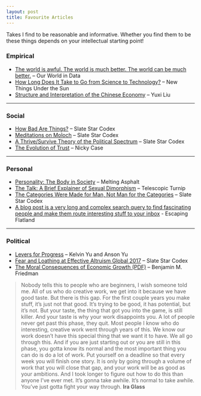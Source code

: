 ```yaml
---
layout: post
title: Favourite Articles
---
```


Takes I find to be reasonable and informative. Whether you find them to be these things depends on your intellectual starting point!

### **Empirical**
- [The world is awful. The world is much better. The world can be much better.](https://ourworldindata.org/much-better-awful-can-be-better) – Our World in Data  
- [How Long Does It Take to Go from Science to Technology?](https://www.newthingsunderthesun.com/pub/6nunnxqx/release/11) – New Things Under the Sun   
- [Structure and Interpretation of the Chinese Economy](https://yuxi-liu-wired.github.io/essays/posts/structure-interpretation-chinese-economy/) – Yuxi Liu


---

### **Social**
- [How Bad Are Things?](https://slatestarcodex.com/2015/12/24/how-bad-are-things/) – Slate Star Codex 
- [Meditations on Moloch](https://slatestarcodex.com/2014/07/30/meditations-on-moloch/) – Slate Star Codex
- [A Thrive/Survive Theory of the Political Spectrum](https://slatestarcodex.com/2013/03/04/a-thrivesurvive-theory-of-the-political-spectrum/) – Slate Star Codex  
- [The Evolution of Trust](https://ncase.me/trust/) – Nicky Case  


---

### **Personal**
- [Personality: The Body in Society](https://meltingasphalt.com/personality-the-body-in-society/) – Melting Asphalt  
- [The Talk: A Brief Explainer of Sexual Dimorphism](https://malmesbury.substack.com/p/the-talk-a-brief-explainer-of-sexual) – Telescopic Turnip  
- [The Categories Were Made for Man, Not Man for the Categories](https://slatestarcodex.com/2014/11/21/the-categories-were-made-for-man-not-man-for-the-categories/) – Slate Star Codex
- [A blog post is a very long and complex search query to find fascinating people and make them route interesting stuff to your inbox](https://www.henrikkarlsson.xyz/p/search-query) - Escaping Flatland

---

### **Political**
- [Levers for Progress](https://www.leversforprogress.com/) – Kelvin Yu and Anson Yu 
- [Fear and Loathing at Effective Altruism Global 2017](https://slatestarcodex.com/2017/08/16/fear-and-loathing-at-effective-altruism-global-2017/) – Slate Star Codex   
- [The Moral Consequences of Economic Growth (PDF)](https://scholar.harvard.edu/files/bfriedman/files/the_moral_consequences_of_economic_growth_0.pdf) – Benjamin M. Friedman


> Nobody tells this to people who are beginners, I wish someone told me. All of us who do creative work, we get into it because we have good taste. But there is this gap. For the first couple years you make stuff, it’s just not that good. It’s trying to be good, it has potential, but it’s not. But your taste, the thing that got you into the game, is still killer. And your taste is why your work disappoints you. A lot of people never get past this phase, they quit. Most people I know who do interesting, creative work went through years of this. We know our work doesn’t have this special thing that we want it to have. We all go through this. And if you are just starting out or you are still in this phase, you gotta know its normal and the most important thing you can do is do a lot of work. Put yourself on a deadline so that every week you will finish one story. It is only by going through a volume of work that you will close that gap, and your work will be as good as your ambitions. And I took longer to figure out how to do this than anyone I’ve ever met. It’s gonna take awhile. It’s normal to take awhile. You’ve just gotta fight your way through. __Ira Glass__
